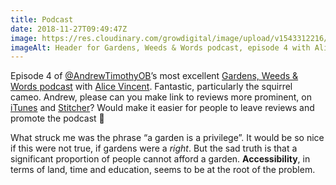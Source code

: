 ```yaml
---
title: Podcast
date: 2018-11-27T09:49:47Z
image: https://res.cloudinary.com/growdigital/image/upload/v1543312216/gardens-weeds-words-s01e04_header.jpg
imageAlt: Header for Gardens, Weeds & Words podcast, episode 4 with Alice Vincent
---
```


Episode 4 of [@AndrewTimothyOB](https://mobile.twitter.com/AndrewTimothyOB)’s most excellent [Gardens, Weeds & Words podcast](https://www.gardensweedsandwords.com/gwwblog/gww-podcast-s01e04) with [Alice Vincent](https://www.instagram.com/noughticulture/). Fantastic, particularly the squirrel cameo. Andrew, please can you make link to reviews more prominent, on [iTunes](https://itunes.apple.com/gb/podcast/gardens-weeds-and-words/id1418870058) and [Stitcher](https://www.stitcher.com/podcast/gardens-weeds-and-words)? Would make it easier for people to leave reviews and promote the podcast 🙂

What struck me was the phrase “a garden is a privilege”. It would be so nice if this were not true, if gardens were a _right_. But the sad truth is that a significant proportion of people cannot afford a garden. **Accessibility**, in terms of land, time and education, seems to be at the root of the problem.  
